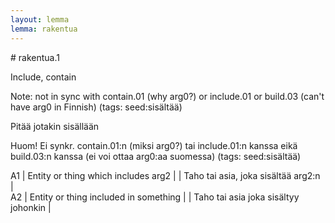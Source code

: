 ```yaml
---
layout: lemma
lemma: rakentua
---
```


<div class="sense">
# <span class="sensename">rakentua.1</span>

<span class="description">Include, contain</span>

Note: not in sync with contain.01 (why arg0?) or include.01 or build.03 (can't have arg0 in Finnish) (tags: seed:sisältää)

<span class="description">Pitää jotakin sisällään</span>

Huom! Ei synkr. contain.01:n (miksi arg0?) tai include.01:n kanssa eikä build.03:n kanssa (ei voi ottaa arg0:aa suomessa) (tags: seed:sisältää)

A1 | Entity or thing which includes arg2 |   | Taho tai asia, joka sisältää arg2:n |  
A2 | Entity or thing included in something |   | Taho tai asia joka sisältyy johonkin |  

</div>

